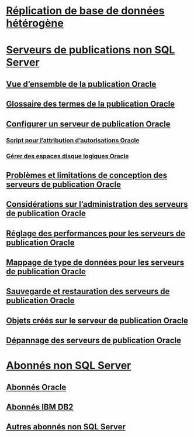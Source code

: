 # [Réplication de base de données hétérogène](heterogeneous-database-replication.md)  
# [Serveurs de publications non SQL Server](non-sql-server-publishers.md)  
## [Vue d’ensemble de la publication Oracle](oracle-publishing-overview.md)  
## [Glossaire des termes de la publication Oracle](glossary-of-terms-for-oracle-publishing.md)  
## [Configurer un serveur de publication Oracle](configure-an-oracle-publisher.md)  
### [Script pour l’attribution d’autorisations Oracle](script-to-grant-oracle-permissions.md)  
### [Gérer des espaces disque logiques Oracle](manage-oracle-tablespaces.md)  
## [Problèmes et limitations de conception des serveurs de publication Oracle](design-considerations-and-limitations-for-oracle-publishers.md)  
## [Considérations sur l’administration des serveurs de publication Oracle](administrative-considerations-for-oracle-publishers.md)  
## [Réglage des performances pour les serveurs de publication Oracle](performance-tuning-for-oracle-publishers.md)  
## [Mappage de type de données pour les serveurs de publication Oracle](data-type-mapping-for-oracle-publishers.md)  
## [Sauvegarde et restauration des serveurs de publication Oracle](backup-and-restore-for-oracle-publishers.md)  
## [Objets créés sur le serveur de publication Oracle](objects-created-on-the-oracle-publisher.md)  
## [Dépannage des serveurs de publication Oracle](troubleshooting-oracle-publishers.md)  
# [Abonnés non SQL Server](non-sql-server-subscribers.md)  
## [Abonnés Oracle](oracle-subscribers.md)  
## [Abonnés IBM DB2](ibm-db2-subscribers.md)  
## [Autres abonnés non SQL Server](other-non-sql-server-subscribers.md)  
